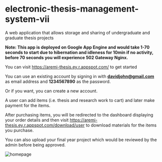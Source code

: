 
# electronic-thesis-management-system-vii
A web application that allows storage and sharing of undergraduate and graduate thesis projects

**Note: This app is deployed on Google App Engine and would take 1-70 seconds to start due to hibernation and idleness for 10min if no activity, before 70 seconds you will experience 502 Gateway Nginx.**

You can visit https://aremi-thesis.ey.r.appspot.com/ to get started

You can use an existing account by signing in with **davidjohn@gmail.com** as email address and **1234567890** as the password.

Or if you want, you can create a new account.

A user can add items (i.e. thesis and research work to cart) and later make payment for the items.

After purchasing items, you will be redirected to the dashboard displaying your order details and then visit https://aremi-thesis.ey.r.appspot.com/download/user to download materials for 
the items you purchase.

You can also upload your final year project which would be reviewed by the admin before being approved.

![homepage](https://user-images.githubusercontent.com/37976953/164949147-40175755-a93a-4a9b-a7d8-5c1e40ddd78d.png)
